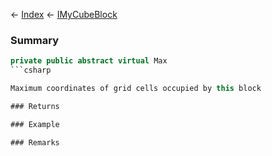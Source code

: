 ← [Index](Api-Index) ← [IMyCubeBlock](VRage.Game.ModAPI.Ingame.IMyCubeBlock)

### Summary

```csharp
private public abstract virtual Max
```csharp

Maximum coordinates of grid cells occupied by this block

### Returns

### Example

### Remarks

